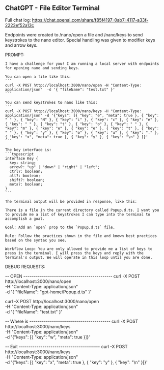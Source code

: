 ## ChatGPT - File Editor Terminal

Full chat log:
https://chat.openai.com/share/f85f4197-0ab7-4117-a33f-2223ef52a13c

Endpoints were created to /nano/open a file and /nano/keys to send keystrokes to the nano editor. Special handling was given to modifier keys and arrow keys.

PROMPT:

    I have a challenge for you! I am running a local server with endpoints for opening nano and sending keys.
    
    You can open a file like this:
    ```
    curl -X POST http://localhost:3000/nano/open -H "Content-Type: application/json"  -d '{ "fileName": "test.txt" }'
    ```
    
    You can send keystrokes to nano like this:
    ```
    curl -X POST http://localhost:3000/nano/keys -H "Content-Type: application/json" -d '{"keys": [{ "key": "e", "meta": true }, { "key": " " }, { "key": "N" }, { "key": "i" }, { "key": "c" }, { "key": "e" }, { "key": " " }, { "key": "t" }, { "key": "o" }, { "key": " " }, { "key": "m" }, { "key": "e" }, { "key": "e" }, { "key": "t" }, { "key": " " }, { "key": "y" }, { "key": "o" }, { "key": "u" }, { "key": "." }, { "key": "x", "meta": true }, { "key": "y" }, { "key": "\n" } ]}'
    ```
    
    The key interface is:
    ```typescript
    interface Key {
      key: string;
      arrow?: "up" | "down" | "right" | "left";
      ctrl?: boolean;
      alt?: boolean;
      shift?: boolean;
      meta?: boolean;
    }
    ```
    
    The terminal output will be provided in response, like this:
    
    There is a file in the current directory called Popup.d.ts. I want you to provide me a list of keystrokes I can type into the terminal to accomplish a goal.
    
    Goal: Add an `open` prop to the `Popup.d.ts` file.
    
    Rule: Follow the practices shown in the file and known best practices based on the syntax you see.
    
    Workflow Loop: You are only allowed to provide me a list of keys to press in the terminal. I will press the keys and reply with the terminal's output. We will operate in this loop until you are done.

DEBUG REQUESTS:

-- OPEN ---------------------------------------------
curl -X POST http://localhost:3000/nano/open \
-H "Content-Type: application/json" \
-d '{ "fileName": "gpt-home/Popup.d.ts" }'

curl -X POST http://localhost:3000/nano/open \
-H "Content-Type: application/json" \
-d '{ "fileName": "test.txt" }'

-- Where is -----------------------------------------
curl -X POST http://localhost:3000/nano/keys \
-H "Content-Type: application/json" \
-d '{"keys": [{ "key": "w", "meta": true }]}'

-- Exit -----------------------------------------
curl -X POST http://localhost:3000/nano/keys \
-H "Content-Type: application/json" \
-d '{"keys": [{ "key": "x", "meta": true }, { "key": "y" }, { "key": "\n" }]}'
